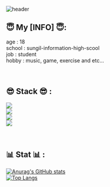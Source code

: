 ![header](https://capsule-render.vercel.app/api?type=waving&height=300&text=I%20wanna%20be%20with%20you%20🧡) <br/>

## 😇 My [INFO] 😇:<br/>
  age : 18<br/>
  school : sungil-information-high-scool<br/>
  job : student<br/>
  hobby : music, game, exercise and etc...<br/>
<br/>
<br/>
## 😎 Stack 😎 :<br/>
  <img src="https://img.shields.io/badge/Python-3776AB?style=flat-square&logo=Python&logoColor=white"/><br/>
  <img src="https://img.shields.io/badge/Lua-2C2D72?style=flat-square&logo=Lua&logoColor=white"/><br/>
  <img src="https://img.shields.io/badge/HTML5-E34F26?style=flat-square&logo=HTML5&logoColor=white"/><br/>
  <img src="https://img.shields.io/badge/CSS3-1572B6?style=flat-square&logo=CSS3&logoColor=white"/><br/>
  <br/>
  <br/>
## 📊 Stat 📊 :<br/>
  [![Anurag's GitHub stats](https://github-readme-stats.vercel.app/api?username=S3un9-W00)](https://github.com/anuraghazra/github-readme-stats)
  <br/>
  [![Top Langs](https://github-readme-stats.vercel.app/api/top-langs/?username=S3un9-W00)](https://github.com/anuraghazra/github-readme-stats)

  

  
  
